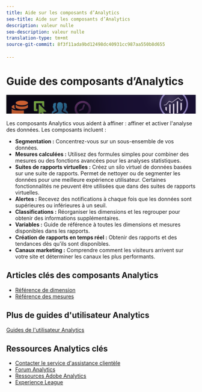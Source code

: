```yaml
---
title: Aide sur les composants d’Analytics
seo-title: Aide sur les composants d’Analytics
description: valeur nulle
seo-description: valeur nulle
translation-type: tm+mt
source-git-commit: 8f3f11ada9bd12498dc40931cc987aa550b8d655

---
```



# Guide des composants d’Analytics

![Bannière](../../assets/doc_banner_components.png)

Les composants Analytics vous aident à affiner : affiner et activer l'analyse des données. Les composants incluent :

* **Segmentation :** Concentrez-vous sur un sous-ensemble de vos données.
* **Mesures calculées :** Utilisez des formules simples pour combiner des mesures ou des fonctions avancées pour les analyses statistiques.
* **Suites de rapports virtuelles :** Créez un silo virtuel de données basées sur une suite de rapports. Permet de nettoyer ou de segmenter les données pour une meilleure expérience utilisateur. Certaines fonctionnalités ne peuvent être utilisées que dans des suites de rapports virtuelles.
* **Alertes :** Recevez des notifications à chaque fois que les données sont supérieures ou inférieures à un seuil.
* **Classifications :** Réorganiser les dimensions et les regrouper pour obtenir des informations supplémentaires.
* **Variables :** Guide de référence à toutes les dimensions et mesures disponibles dans les rapports.
* **Création de rapports en temps réel :** Obtenir des rapports et des tendances dès qu'ils sont disponibles.
* **Canaux marketing :** Comprendre comment les visiteurs arrivent sur votre site et déterminer les canaux les plus performants.

## Articles clés des composants Analytics

* [Référence de dimension](c-variables/dimensionslist/reports-descriptions.md)
* [Référence des mesures](c-variables/c-metrics/metricslist.md)

## Plus de guides d'utilisateur Analytics

[Guides de l'utilisateur Analytics](/help/landing/home.md)

## Ressources Analytics clés

* [Contacter le service d'assistance clientèle](https://helpx.adobe.com/contact/enterprise-support.ec.html)
* [Forum Analytics](https://forums.adobe.com/community/experience-cloud/analytics-cloud/analytics)
* [Ressources Adobe Analytics](https://forums.adobe.com/message/10660755)
* [Experience League](https://landing.adobe.com/experience-league/)
